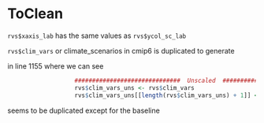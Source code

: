 # ToClean

`rvs$xaxis_lab` has the same values as `rvs$ycol_sc_lab`

`rvs$clim_vars` or climate_scenarios in cmip6 is duplicated to generate

in line 1155 where we can see

```r
                   ##############################  Unscaled  ##############################
                   rvs$clim_vars_uns <- rvs$clim_vars
                   rvs$clim_vars_uns[[length(rvs$clim_vars_uns) + 1]] <- rvs$clim_baseline
```

seems to be duplicated except for the baseline
